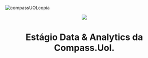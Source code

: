 ![compassUOLcopia](https://user-images.githubusercontent.com/89945563/220741589-edc19418-105c-4b07-8237-1dbc9c46c519.jpg)

<div align="center">
<img src="https://user-images.githubusercontent.com/89945563/220741589-edc19418-105c-4b07-8237-1dbc9c46c519.jpg" />
</div>

<h1 align="center"> Estágio Data & Analytics da Compass.Uol. </h1>
